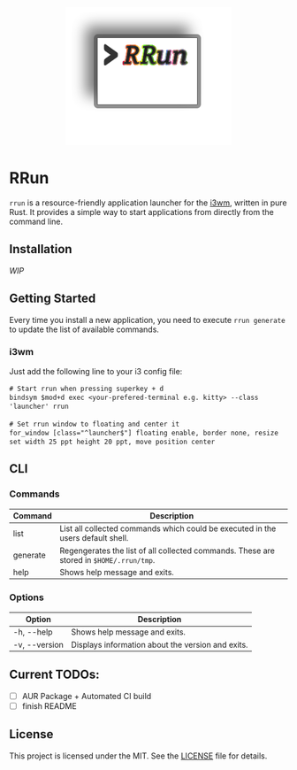 <p align="center">
  <img src="https://github.com/f-str/rrun/blob/master/img/rrun_icon.png?raw=true" alt="RRun icon"/>
</p>


# RRun

`rrun` is a resource-friendly application launcher for the [i3wm](https://i3wm.org/), written in pure Rust. 
It provides a simple way to start applications from directly from the command line.

## Installation

_WIP_

## Getting Started

Every time you install a new application, you need to execute `rrun generate` to update the list of available commands.

### i3wm

Just add the following line to your i3 config file:

```
# Start rrun when pressing superkey + d
bindsym $mod+d exec <your-prefered-terminal e.g. kitty> --class 'launcher' rrun

# Set rrun window to floating and center it
for_window [class="^launcher$"] floating enable, border none, resize set width 25 ppt height 20 ppt, move position center
```

## CLI

### Commands


| Command  | Description                                                                             |
| -------- |-----------------------------------------------------------------------------------------|
| list     | List all collected commands which could be executed in the users default shell.         |
| generate | Regengerates the list of all collected commands. These are stored in `$HOME/.rrun/tmp`. |
| help     | Shows help message and exits.                                                           |

### Options


| Option        | Description                                       |
| ------------- | ------------------------------------------------- |
| -h, --help    | Shows help message and exits.                     |
| -v, --version | Displays information about the version and exits. |


## Current TODOs:

- [ ]  AUR Package + Automated CI build
- [ ]  finish README

## License

This project is licensed under the MIT. See the [LICENSE](LICENSE) file for details.
